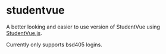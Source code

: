# studentvue

A better looking and easier to use version of StudentVue using [StudentVue.js](https://github.com/StudentVue/StudentVue.js).

Currently only supports bsd405 logins.
